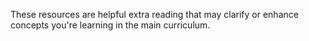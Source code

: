 These resources are helpful extra reading that may clarify or enhance concepts you're learning in the main curriculum.
